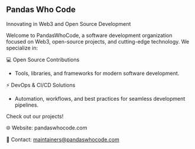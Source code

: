 ## Pandas Who Code

Innovating in Web3 and Open Source Development

Welcome to PandasWhoCode, a software development organization focused on Web3, open-source projects, and cutting-edge technology. We specialize in:

💻 Open Source Contributions

- Tools, libraries, and frameworks for modern software development.

⚡ DevOps & CI/CD Solutions

- Automation, workflows, and best practices for seamless development pipelines.

Check out our projects!

🌐 Website: pandaswhocode.com

📧 Contact: maintainers@pandaswhocode.com
